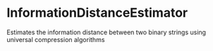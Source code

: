 # InformationDistanceEstimator
Estimates the information distance between two binary strings using universal compression algorithms
